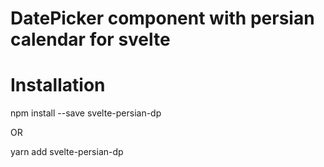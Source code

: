 # DatePicker component with persian calendar for svelte

# Installation 

npm install --save svelte-persian-dp

OR 

yarn add svelte-persian-dp
